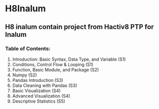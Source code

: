 # H8Inalum

## H8 inalum contain project from Hactiv8 PTP for Inalum

### Table of Contents:
1. Introduction: Basic Syntax, Data Type, and Variable (S1)
2. Conditions, Control Flow & Looping (S1)
3. Function, Basic Module, and Package (S2)
4. Numpy (S2)
5. Pandas Introduction (S3)
6. Data Cleaning with Pandas (S3)
7. Basic Visualization (S4)
8. Advanced Visualization (S4)
9. Descriptive Statistics (S5)
